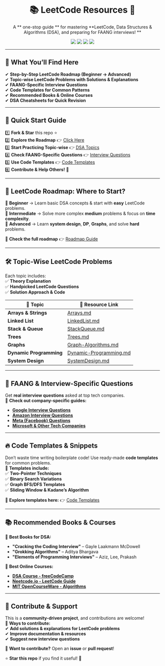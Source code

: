 <h1 align="center">📚 LeetCode Resources 🚀</h1>

<p align="center">
A ** one-stop guide ** for mastering **LeetCode, Data Structures & Algorithms (DSA), and preparing for FAANG interviews! **  
</p>

<p align="center">
  <img src="https://img.shields.io/github/stars/BhoomikaMehra23/LeetCode-Resources?style=social" />
  <img src="https://img.shields.io/github/forks/BhoomikaMehra23/LeetCode-Resources?style=social" />
  <img src="https://img.shields.io/github/issues/BhoomikaMehra23/LeetCode-Resources?color=yellow" />
  <img src="https://img.shields.io/github/contributors/BhoomikaMehra23/LeetCode-Resources?color=blue" />
</p>

---

## 📌 **What You’ll Find Here**
✔ **Step-by-Step LeetCode Roadmap (Beginner → Advanced)**  
✔ **Topic-wise LeetCode Problems with Solutions & Explanations**  
✔ **FAANG-Specific Interview Questions**  
✔ **Code Templates for Common Patterns**  
✔ **Recommended Books & Online Courses**  
✔ **DSA Cheatsheets for Quick Revision**  

---

## 🚀 **Quick Start Guide**
1️⃣ **Fork & Star** this repo ⭐  
2️⃣ **Explore the Roadmap** 👉 [Click Here](./Roadmap/README.md)  
3️⃣ **Start Practicing Topic-wise** 👉 [DSA Topics](./DSA-Topics/README.md)  
4️⃣ **Check FAANG-Specific Questions** 👉 [Interview Questions](./Interview-Questions/README.md)  
5️⃣ **Use Code Templates** 👉 [Code Templates](./Code-Templates/README.md)  
6️⃣ **Contribute & Help Others!** 🤝  

---

## 📖 **LeetCode Roadmap: Where to Start?**
📍 **Beginner** → Learn basic DSA concepts & start with **easy** LeetCode problems.  
📍 **Intermediate** → Solve more complex **medium** problems & focus on **time complexity**.  
📍 **Advanced** → Learn **system design**, **DP**, **Graphs**, and solve **hard** problems.  

📌 **Check the full roadmap** 👉 [Roadmap Guide](./Roadmap/README.md)  

---

## 🛠 **Topic-Wise LeetCode Problems**
Each topic includes:  
✅ **Theory Explanation**  
✅ **Handpicked LeetCode Questions**  
✅ **Solution Approach & Code**  

| 📂 **Topic**          | 🔗 **Resource Link** |
|----------------------|---------------------|
| **Arrays & Strings** | [Arrays.md](./DSA-Topics/Arrays.md) |
| **Linked List**      | [LinkedList.md](./DSA-Topics/LinkedLists.md) |
| **Stack & Queue**    | [StackQueue.md](./DSA-Topics/Stack-Queues.md) |
| **Trees**            | [Trees.md](./DSA-Topics/Trees.md) |
| **Graphs**          | [Graph-Algorithms.md](./DSA-Topics/Graph-Algorithms.md) |
| **Dynamic Programming** | [Dynamic-Programming.md](./DSA-Topics/Dynamic-Programming.md) |
| **System Design**    | [SystemDesign.md](./Interview-Questions/System-Design.md) |

---

## 🎯 **FAANG & Interview-Specific Questions**
Get **real interview questions** asked at top tech companies.  
📌 **Check out company-specific guides:**  
- **[Google Interview Questions](./Interview-Questions/Google-Interview.md)**  
- **[Amazon Interview Questions](./Interview-Questions/Amazon-Interview.md)**  
- **[Meta (Facebook) Questions](./Interview-Questions/Meta-Interview.md)**  
- **[Microsoft & Other Tech Companies](./Interview-Questions/Microsoft-Interview.md)**  

---

## 🔥 **Code Templates & Snippets**
Don’t waste time writing boilerplate code! Use ready-made **code templates** for common problems.  
📌 **Templates include:**  
✅ **Two-Pointer Techniques**  
✅ **Binary Search Variations**  
✅ **Graph BFS/DFS Templates**  
✅ **Sliding Window & Kadane’s Algorithm**  

📌 **Explore templates here:** 👉 [Code Templates](./Code-Templates/)  

---

## 📚 **Recommended Books & Courses**
📌 **Best Books for DSA:**  
- **"Cracking the Coding Interview"** – Gayle Laakmann McDowell  
- **"Grokking Algorithms"** – Aditya Bhargava  
- **"Elements of Programming Interviews"** – Aziz, Lee, Prakash  

📌 **Best Online Courses:**  
- **[DSA Course - freeCodeCamp](https://www.freecodecamp.org/)**  
- **[Neetcode.io - LeetCode Guide](https://neetcode.io/)**  
- **[MIT OpenCourseWare - Algorithms](https://ocw.mit.edu/courses/electrical-engineering-and-computer-science/6-006-introduction-to-algorithms-fall-2011/)**  

---

## 🤝 **Contribute & Support**
This is a **community-driven project**, and contributions are welcome!  
📌 **Ways to contribute:**  
✔ **Add solutions & explanations for LeetCode problems**  
✔ **Improve documentation & resources**  
✔ **Suggest new interview questions**  

📩 **Want to contribute?** Open an **issue** or **pull request**!  

⭐ **Star this repo** if you find it useful! 🚀  
